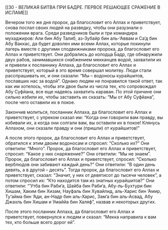 [[30 - ВЕЛИКАЯ БИТВА ПРИ БАДРЕ. ПЕРВОЕ РЕШАЮЩЕЕ СРАЖЕНИЕ В ИСЛАМЕ]]

Вечером того же дня пророк, да благословит его Аллах и приветствует, снова послал своих людей на разведку, чтобы они разузнали о положении врага. Среди разведчиков были и три командира мухаджиров: Али бин Абу Талиб, аз-Зубайр бин аль-‘Аввам и Са‘д бин Абу Ваккас, да будет доволен ими всеми Аллах, которые покинули лагерь вместе с другими сподвижниками пророка, да благословит его Аллах и приветствует. Они добрались до колодца Бадр, где обнаружили двух рабов, занимавшихся снабжением мекканцев водой, захватили их и привели к посланнику Аллаха, да благословит его Аллах и приветствует, который в это время совершал молитву. Люди стали расспрашивать их, и они сказали: “Мы – водоносы курайшитов, пославших нас за водой”. Однако людям не понравился такой ответ, так как им хотелось, чтобы эти двое были из числа тех, кто сопровождал Абу Суфйана, все еще надеясь захватить караван. По этой причине они сильно избили их, чтобы заставить их сказать: “Мы от Абу Суфйана”, после чего оставили их в покое.

Закончив молиться, посланник Аллаха, да благословит его Аллах и приветствует, с упреком сказал им: “Когда они говорили вам правду, вы избивали их, а когда они солгали вам, вы оставили их в покое! Клянусь Аллахом, они сказали правду и они (пришли) от курайшитов!”

А после этого пророк, да благословит его Аллах и приветствует, обратился к этим двоим водоносам и спросил: “Сколько их?” Они ответили: “Много”. Пророк, да благословит его Аллах и приветствует, спросил: “Какое у них снаряжение?” Они ответили: “Мы не знаем”. Пророк, да благословит его Аллах и приветствует, спросил: “Сколько верблюдов они забивают каждый день?” Они ответили: “В один день девять, а в другой – десять”. Тогда пророк, да благословит его Аллах и приветствует, сказал: “Значит, у них от девятисот до тысячи человек”, а потом спросил их: “Кто находится там из знатных курайшитов?” Они ответили: “‘Утба бин Раби‘а, Шайба бин Раби‘а, Абу-ль-Бухтури бин Хишам, Хаким бин Хизам, Науфаль бин Хувайлид, аль-Харис бин ‘Амир, Ту‘айма бин ‘Ади, ан-Надр бин аль-Харис, Зам‘а бин аль-Асвад, Абу Джахль бин Хишам и Умаййа бин Халяф”, назвав и некоторых других.

После этого посланник Аллаха, да благословит его Аллах и приветствует, повернулся к людям и сказал: “Мекка направила к вам тех, кто больше всего дорог ей”.

